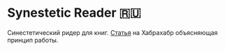 # Synestetic Reader :ru:
Синестетический ридер для книг. 
[Статья](https://habrahabr.ru/post/207656/) на Хабрахабр объясняющая принцип работы. 

